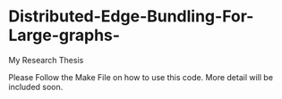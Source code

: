 # Distributed-Edge-Bundling-For-Large-graphs-
My Research Thesis

Please Follow the Make File on how to use this code. More detail will be included soon. 
